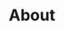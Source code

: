 ---
title: "About"
hero:
  title: "Our Company"
  background_image: "images/bg/home-2.jpg"

content_blocks:
  
  - _bookshop_name: "start"
    preheading: "What we are"
    heading: "We are dynamic team of creative people"
    text: "We provide consulting services in the area of IFRS and management reporting, helping companies to reach their highest level. We optimize business processes, making them easier."
    link:
      url: "/contact.html"
      button_text: "Get Started"
    component_image: "images/about/home-7.jpg"

  - _bookshop_name: "numbers"
    bullets:
      - item: "01."
        heading: "Our Mission"
        text: "llum similique ducimus accusamus laudantium praesentium, impedit quaerat, itaque maxime sunt deleniti voluptas distinctio ."
      - item: "02."
        heading: "Our Vision"
        text: "llum similique ducimus accusamus laudantium praesentium, impedit quaerat, itaque maxime sunt deleniti voluptas distinctio ."
      - item: "03."
        heading: "Our Approach"
        text: "llum similique ducimus accusamus laudantium praesentium, impedit quaerat, itaque maxime sunt deleniti voluptas distinctio ."

  - _bookshop_name: "counter-dark"
    feats:
      - icon: "ti-check"
        value: "1730"
        suffix: " +"
        feat: "Project Done"
      - icon: "ti-flag"
        value: "125 "
        suffix: "M"
        feat: "Users Worldwide"
      - icon: "ti-layers"
        value: "39"
        suffix: ""
        feat: "Available Countries"
      - icon: "ti-medall"
        value: "14"
        suffix: ""
        feat: "Award Winner"

  - _bookshop_name: "team"
    preheading: "Our Team"
    heading: "Expert Team member to get best service"
    members:
      - headshot: "images/team/team-1.jpg"
        facebook: "https://www.facebook.com/themefisher"
        twitter: "https://twitter.com/themefisher"
        instagram: "https://www.instagram.com/themefisher/"
        linkedin: "https://themefisher.com/"
        name: "Justin Yammer"
        role: "Digital Marketer"
      - headshot: "images/team/team-2.jpg"
        facebook: "https://www.facebook.com/themefisher"
        twitter: "https://twitter.com/themefisher"
        instagram: "https://www.instagram.com/themefisher/"
        linkedin: "https://themefisher.com/"
        name: "Jason Roy"
        role: "UX Designer"
      - headshot: "images/team/team-3.jpg"
        facebook: "https://www.facebook.com/themefisher"
        twitter: "https://twitter.com/themefisher"
        instagram: "https://www.instagram.com/themefisher/"
        linkedin: "https://themefisher.com/"
        name: "Henry Oswald"
        role: "Developer"
      - headshot: "images/team/team-4.jpg"
        facebook: "https://www.facebook.com/themefisher"
        twitter: "https://twitter.com/themefisher"
        instagram: "https://www.instagram.com/themefisher/"
        linkedin: "https://themefisher.com/"
        name: "David Williams"
        role: "Senior Marketer"
      - headshot: "images/team/team-5.jpg"
        facebook: "https://www.facebook.com/themefisher"
        twitter: "https://twitter.com/themefisher"
        instagram: "https://www.instagram.com/themefisher/"
        linkedin: "https://themefisher.com/"
        name: "Peter Odin"
        role: "App Developer"
      - headshot: "images/team/team-6.jpg"
        facebook: "https://www.facebook.com/themefisher"
        twitter: "https://twitter.com/themefisher"
        instagram: "https://www.instagram.com/themefisher/"
        linkedin: "https://themefisher.com/"
        name: "David Spencer"
        role: "Project Manager"

  - _bookshop_name: "testimonial"
    preheading: "Testimonial preheading"
    heading: "Testimonial heading"
    quotes:
      - text: "My quote"
        author: "Dean Thompson"
        role: "Big cheese"
      - text: "Her quote"
        author: "Taylor Swift"
        role: "Good Singer"
      - text: "His quote"
        author: "Donny Brasko"
        role: "Actor"
      - text: "Their quote"
        author: "Simon and Garfunkel"
        role: "Good Singers"

---